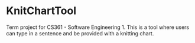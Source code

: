 # KnitChartTool
Term project for CS361 - Software Engineering 1. This is a tool where users can type in a sentence and be provided with a knitting chart.
